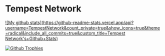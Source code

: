 # Tempest Network
[![My github stats](https://github-readme-stats.vercel.app/api?username=TempestNetwork&count_private=true&show_icons=true&theme=radical&include_all_commits=true&custom_title=Tempest Network's+Github+Stats)](https://github.com/TempestNetwork)

[![Github Trophies](https://github-profile-trophy.vercel.app/?username=TempestNetwork&theme=darkhub&no-bg=true&margin-w=15&margin-h=10&row=1&column=6&count_private=true)](https://github.com/ryo-ma/github-profile-trophy)
